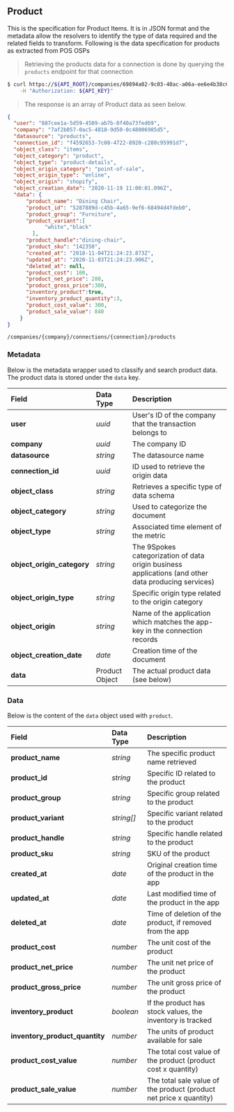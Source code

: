 ## Product

This is the specification for Product Items. It is in JSON format and the metadata allow the resolvers to identify the type of data required and the related fields to transform. Following is the data specification for products as extracted from POS OSPs

> Retrieving the products data for a connection is done by querying the `products` endpoint for that connection

```sh
$ curl https://${API_ROOT}/companies/69894a02-9c03-40ac-a06a-ee6e4b38c6fb/connections/52684382-abff-45fa-a3f2-ced175adfe61/products \
    -H "Authorization: ${API_KEY}"
```

> The response is an array of Product data as seen below.

```json
{
  "user": "887cee1a-5d59-4509-ab7b-0f40a73fed69",
  "company": "7af2b057-0ac5-4818-9d50-0c48006985d5",
  "datasource": "products",
  "connection_id": "f4592653-7c08-4722-8920-c280c95991d7",
  "object_class": "items",
  "object_category": "product",
  "object_type": "product-details",
  "object_origin_category": "point-of-sale",
  "object_origin_type": "online",
  "object_origin": "shopify",
  "object_creation_date": "2020-11-19 11:00:01.096Z",
  "data": {
      "product_name": "Dining Chair",
      "product_id": "5287889d-c45b-4a65-9ef6-68494d4fdeb0",
      "product_group": "Furniture",
      "product_variant":[ 
            "white","black"
        ],
      "product_handle":"dining-chair", 
      "product_sku": "142350",
      "created_at": "2018-11-04T21:24:23.873Z",
      "updated_at": "2020-11-03T21:24:23.906Z",
      "deleted_at": null,
      "product_cost": 100,
      "product_net_price": 280,
      "product_gross_price":300,
      "inventory_product":true,
      "inventory_product_quantity":3,
      "product_cost_value": 300,
      "product_sale_value": 840     
    }  
}
```
<span class="api api-get"></span> <code>/companies/{company}/connections/{connection}/products</code>

### Metadata

Below is the metadata wrapper used to classify and search product data. The product data is stored under the `data` key.

| Field                      | Data Type      | Description                                                                                                  |
| :------------------------- | :------------- | :----------------------------------------------------------------------------------------------------------- |
| **user**                   | *uuid*         | User's ID of the company that the transaction belongs to                                       |
| **company**                | *uuid*         | The company ID                                                                                               |
| **datasource**             | *string*       | The datasource name                                                                                          |
| **connection_id**          | *uuid*         | ID used to retrieve the origin data                                        |
| **object_class**           | *string*       | Retrieves a specific type of data schema                                                    |
| **object_category**        | *string*       | Used to categorize the document                                                                     |
| **object_type**            | *string*       | Associated time element of the metric                                                         |
| **object_origin_category** | *string*       | The 9Spokes categorization of data origin business applications (and other data producing services) |
| **object_origin_type**     | *string*       | Specific origin type related to the origin category                                           |
| **object_origin**          | *string*       | Name of the application which matches the app-key in the connection records                     |
| **object_creation_date**   | *date*         | Creation time of the document                                                                                    |
| **data**                   | Product Object | The actual product data (see below)                                                                           |

### Data

Below is the content of the `data` object used with `product`.

| Field                          | Data Type           | Description                                                        |
| :----------------------------- | :------------------ | :----------------------------------------------------------------- |
| **product_name**               | *string*            | The specific product name retrieved                                |
| **product_id**                 | *string*            | Specific ID related to the product                     |
| **product_group**              | *string*            | Specific group related to the product                  |
| **product_variant**            | *string[]*          | Specific variant related to the product                |
| **product_handle**             | *string*            | Specific handle related to the product                 |
| **product_sku**                | *string*            | SKU of the product                    |
| **created_at**                 | *date*              | Original creation time of the product in the app                                                      |
| **updated_at**                 | *date*              | Last modified time of the product in the app                                           |
| **deleted_at**                 | *date*              | Time of deletion of the product, if removed from the app                                           |
| **product_cost**               | *number*            | The unit cost of the product                                       |
| **product_net_price**          | *number*            | The unit net price of the product                                  |
| **product_gross_price**        | *number*            | The unit gross price of the product                                |
| **inventory_product**          | *boolean*           | If the product has stock values, the inventory is tracked              |
| **inventory_product_quantity** | *number*            | The units of product available for sale                            |
| **product_cost_value**         | *number*            | The total cost value of the product (product cost x quantity)      |
| **product_sale_value**         | *number*            | The total sale value of the product (product net price x quantity) |

